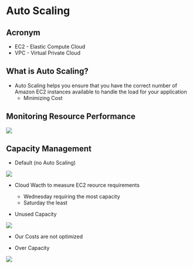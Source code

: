 # Auto Scaling

## Acronym
* EC2 - Elastic Compute Cloud
* VPC - Virtual Private Cloud

## What is Auto Scaling?
* Auto Scaling helps you ensure that you have the correct
  number of Amazon EC2 instances available to handle the load
  for your application
    * Minimizing Cost

## Monitoring Resource Performance
[<img src="https://i.imgur.com/rjpzThV.png">](https://i.imgur.com/rjpzThV.png)

## Capacity Management
* Default (no Auto Scaling)

[<img src="https://i.imgur.com/orSnsMK.png">](https://i.imgur.com/orSnsMK.png)

   * Cloud Wacth to measure EC2 reource requirements
      * Wednesday requiring the most capacity
      * Saturday the least

* Unused Capacity

[<img src="https://i.imgur.com/Y0a53sq.png">](https://i.imgur.com/Y0a53sq.png)

   * Our Costs are not optimized

* Over Capacity

[<img src="https://i.imgur.com/qYbrU4T.png">](https://i.imgur.com/qYbrU4T.png)
